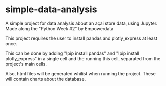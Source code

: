 # simple-data-analysis
A simple project for data analysis about an açai store data, using Jupyter. Made along the "Python Week #2" by Empowerdata

This project requires the user to install pandas and plotly_express at least once.

This can be done by adding "!pip install pandas" and "!pip install plotly_express" in a single cell and the running this cell, separated from the project's main cells.

Also, html files will be generated whilist when running the project. These will contain charts about the database.
